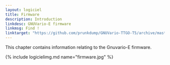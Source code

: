 ```yaml
---
layout: logiciel
title: Firmware
description: Introduction
linkdesc: GNUVario-E firmware
linkmsg: Find !
linktarget: "https://github.com/prunkdump/GNUVario-TTGO-T5/archive/master.zip"
---
```


This chapter contains information relating to the Gnuvario-E firmware.

{% include logicielimg.md name="firmware.jpg" %}
